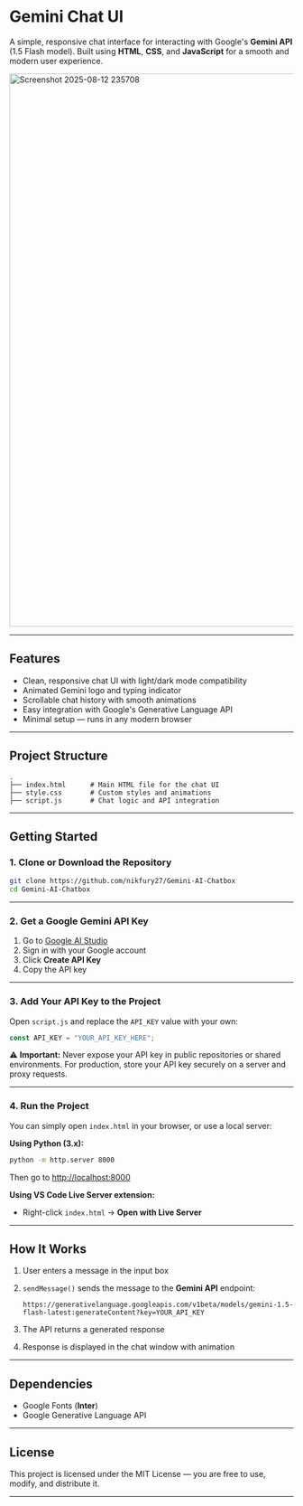 
# Gemini Chat UI

A simple, responsive chat interface for interacting with Google's **Gemini API** (1.5 Flash model).
Built using **HTML**, **CSS**, and **JavaScript** for a smooth and modern user experience.

<img width="1266" height="979" alt="Screenshot 2025-08-12 235708" src="https://github.com/user-attachments/assets/16bccacb-b6a0-4400-b41f-5369a2cb8b7f" />

---

## Features

* Clean, responsive chat UI with light/dark mode compatibility
* Animated Gemini logo and typing indicator
* Scrollable chat history with smooth animations
* Easy integration with Google's Generative Language API
* Minimal setup — runs in any modern browser

---

## Project Structure

```
.
├── index.html      # Main HTML file for the chat UI
├── style.css       # Custom styles and animations
├── script.js       # Chat logic and API integration
```

---

## Getting Started

### 1. Clone or Download the Repository

```bash
git clone https://github.com/nikfury27/Gemini-AI-Chatbox
cd Gemini-AI-Chatbox
```

---

### 2. Get a Google Gemini API Key

1. Go to [Google AI Studio](https://aistudio.google.com/app/apikey)
2. Sign in with your Google account
3. Click **Create API Key**
4. Copy the API key

---

### 3. Add Your API Key to the Project

Open `script.js` and replace the `API_KEY` value with your own:

```javascript
const API_KEY = "YOUR_API_KEY_HERE";
```

⚠️ **Important:** Never expose your API key in public repositories or shared environments.
For production, store your API key securely on a server and proxy requests.

---

### 4. Run the Project

You can simply open `index.html` in your browser, or use a local server:

**Using Python (3.x):**

```bash
python -m http.server 8000
```

Then go to [http://localhost:8000](http://localhost:8000)

**Using VS Code Live Server extension:**

* Right-click `index.html` → **Open with Live Server**

---

## How It Works

1. User enters a message in the input box
2. `sendMessage()` sends the message to the **Gemini API** endpoint:

   ```
   https://generativelanguage.googleapis.com/v1beta/models/gemini-1.5-flash-latest:generateContent?key=YOUR_API_KEY
   ```
3. The API returns a generated response
4. Response is displayed in the chat window with animation

---

## Dependencies

* Google Fonts (**Inter**)
* Google Generative Language API

---

## License

This project is licensed under the MIT License — you are free to use, modify, and distribute it.

---
